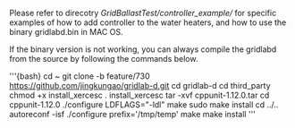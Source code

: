 Please refer to direcotry *GridBallastTest/controller_example/* for specific examples of how to add controller to the water heaters, and how to use the binary gridlabd.bin in MAC OS.

If the binary version is not working, you can always compile the gridlabd from the source by following the commands below.


'''{bash}
cd ~
git clone -b feature/730 https://github.com/jingkungao/gridlab-d.git
cd gridlab-d
cd third_party
chmod +x install_xercesc
. install_xercesc
tar -xvf cppunit-1.12.0.tar
cd cppunit-1.12.0
./configure LDFLAGS="-ldl"
make
sudo make install
cd ../..
autoreconf -isf
./configure prefix='/tmp/temp'
make
make install
'''

